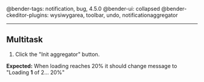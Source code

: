 @bender-tags: notification, bug, 4.5.0
@bender-ui: collapsed
@bender-ckeditor-plugins: wysiwygarea, toolbar, undo, notificationaggregator

---

## Multitask

1. Click the "Init aggregator" button.

**Expected:**
When loading reaches 20% it should change message to "Loading **1** of 2... 20%"
